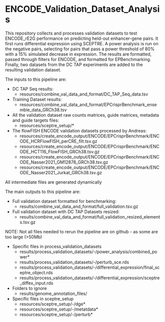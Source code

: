 # ENCODE_Validation_Dataset_Analysis

This repository collects and processes validation datasets to test ENCODE_rE2G performance on predicting held-out enhancer-gene pairs. It first runs differential expression using SCEPTRE. A power analysis is run on the negative pairs, selecting for pairs that pass a power threshold of 80% with a 15% simulated decrease in expression. The results are formatted, passed through filters for ENCODE, and formatted for EPBenchmarking. Finally, two datasets from the DC TAP experiments are added to the resulting validation dataset.

The inputs to this pipeline are:
- DC TAP Seq results: 
  - resources/combine_val_data_and_format/DC_TAP_Seq_data.tsv
- Training Dataset results: 
  - resources/combine_val_data_and_format/EPCrisprBenchmark_ensemble_data_GRCh38.tsv
- All the validation dataset raw counts matrices, guide matrices, metadata and guide targets files:
  - resources/sceptre_setup/*
- The flowFISH ENCODE validation datasets processed by Andreas:
  - resources/create_encode_output/ENCODE/EPCrisprBenchmark/ENCODE_HCRFlowFISH_perCRE_filt.tsv.gz
  - resources/create_encode_output/ENCODE/EPCrisprBenchmark/ENCODE_HCT116_FlowFISH_GRCh38.tsv.gz
  - resources/create_encode_output/ENCODE/EPCrisprBenchmark/ENCODE_Nasser2021_GM12878_GRCh38.tsv.gz
  - resources/create_encode_output/ENCODE/EPCrisprBenchmark/ENCODE_Nasser2021_Jurkat_GRCh38.tsv.gz

All intermediate files are generated dynamically

The main outputs to this pipeline are:
- Full validation dataset formatted for benchmarking:
  - results/combine_val_data_and_format/full_validation.tsv.gz
- Full validation dataset with DC TAP Datasets resized:
  - results/combine_val_data_and_format/full_validation_resized_elements.tsv.gz

NOTE: Not all files needed to rerun the pipeline are on github - as some are too large (>50Mb)
- Specific files in process_validation_datasets
  - results/process_validation_datasets/-/power_analysis/combined_power*
  - results/process_validation_datasets/-/perturb_sce.rds
  - results/process_validation_datasets/-/differential_expression/final_sceptre_object.rds
  - results/process_validation_datasets/-/differential_expression/sceptre_diffex_input.rds
- Folders to ignore
  - results/genome_annotation_files/
- Specific files in sceptre_setup
  - resources/sceptre_setup/-/dge*
  - resources/sceptre_setup/-/metatdata*
  - resources/sceptre_setup/-/perturb*


